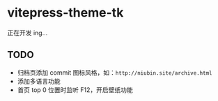 # vitepress-theme-tk

正在开发 ing...

## TODO

- 归档页添加 commit 图标风格，如：`http://niubin.site/archive.html`
- 添加多语言功能
- 首页 top 0 位置时监听 F12，开启壁纸功能